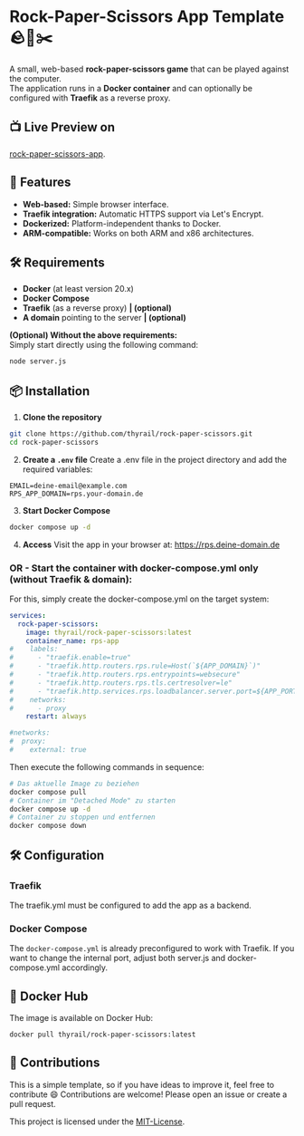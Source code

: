 # Rock-Paper-Scissors App Template 🪨📜✂️

A small, web-based **rock-paper-scissors game** that can be played against the computer.  
The application runs in a **Docker container** and can optionally be configured with **Traefik** as a reverse proxy.

## 📺 Live Preview on
[rock-paper-scissors-app](https://rps.thyrail.de).

## 🚀 Features

- **Web-based:** Simple browser interface.
- **Traefik integration:** Automatic HTTPS support via Let's Encrypt.
- **Dockerized:** Platform-independent thanks to Docker.
- **ARM-compatible:** Works on both ARM and x86 architectures.

## 🛠 Requirements

- **Docker** (at least version 20.x)
- **Docker Compose**
- **Traefik** (as a reverse proxy) **| (optional)**
- **A domain** pointing to the server **| (optional)**

**(Optional) Without the above requirements:**  
Simply start directly using the following command:

```bash
node server.js
```

## 📦 Installation

1. **Clone the repository**

```bash
git clone https://github.com/thyrail/rock-paper-scissors.git
cd rock-paper-scissors
```

2. **Create a `.env` file**
Create a .env file in the project directory and add the required variables:

```.env
EMAIL=deine-email@example.com
RPS_APP_DOMAIN=rps.your-domain.de
```
3. **Start Docker Compose**

```bash
docker compose up -d
```

4. **Access**
Visit the app in your browser at:
https://rps.deine-domain.de

### OR - Start the container with docker-compose.yml only (without Traefik & domain):
For this, simply create the docker-compose.yml on the target system:

```yaml
services:
  rock-paper-scissors:
    image: thyrail/rock-paper-scissors:latest
    container_name: rps-app
#    labels:
#      - "traefik.enable=true"
#      - "traefik.http.routers.rps.rule=Host(`${APP_DOMAIN}`)"
#      - "traefik.http.routers.rps.entrypoints=websecure"
#      - "traefik.http.routers.rps.tls.certresolver=le"
#      - "traefik.http.services.rps.loadbalancer.server.port=${APP_PORT}"
#    networks:
#      - proxy
    restart: always

#networks:
#  proxy:
#    external: true
```
Then execute the following commands in sequence:

```bash
# Das aktuelle Image zu beziehen
docker compose pull
# Container im "Detached Mode" zu starten
docker compose up -d
# Container zu stoppen und entfernen
docker compose down
```

## 🛠️ Configuration
### Traefik
The traefik.yml must be configured to add the app as a backend.

### Docker Compose
The `docker-compose.yml` is already preconfigured to work with Traefik. If you want to change the internal port, adjust both server.js and docker-compose.yml accordingly.

## 🐋 Docker Hub
The image is available on Docker Hub:

```bash
docker pull thyrail/rock-paper-scissors:latest
```

## 🤝 Contributions
This is a simple template, so if you have ideas to improve it, feel free to contribute 😄
Contributions are welcome! Please open an issue or create a pull request.

This project is licensed under the [MIT-License](LICENSE).
